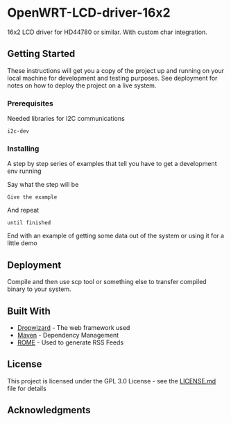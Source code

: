 # OpenWRT-LCD-driver-16x2
16x2 LCD driver for HD44780 or similar. With custom char integration.

## Getting Started

These instructions will get you a copy of the project up and running on your local machine for development and testing purposes. See deployment for notes on how to deploy the project on a live system.

### Prerequisites

Needed libraries for I2C communications

```
i2c-dev
```

### Installing

A step by step series of examples that tell you have to get a development env running

Say what the step will be

```
Give the example
```

And repeat

```
until finished
```

End with an example of getting some data out of the system or using it for a little demo

## Deployment

Compile and then use scp tool or something else to transfer compiled binary to your system. 

## Built With

* [Dropwizard](http://www.dropwizard.io/1.0.2/docs/) - The web framework used
* [Maven](https://maven.apache.org/) - Dependency Management
* [ROME](https://rometools.github.io/rome/) - Used to generate RSS Feeds



## License

This project is licensed under the GPL 3.0 License - see the [LICENSE.md](LICENSE.md) file for details

## Acknowledgments

